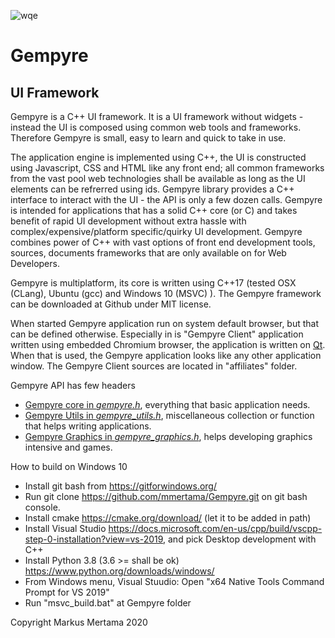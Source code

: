 ![wqe](https://avatars1.githubusercontent.com/u/7837709?s=400&amp;v=4)

Gempyre
=====
UI Framework
-------------

Gempyre is a C++ UI framework. It is a UI framework without widgets - instead  the UI is composed using common web tools and frameworks.  Therefore Gempyre is small, easy to learn and quick to take in use.

The application engine is implemented using C++, the UI is constructed using  Javascript, CSS and HTML like any front end; all common frameworks from the vast pool web technologies shall be available as long as the UI elements can be refrerred using ids. Gempyre library provides a  C++ interface to interact with the UI - the API is only a few dozen calls. Gempyre is intended for applications that has a solid C++ core (or C) and takes benefit of rapid UI development without extra hassle with complex/expensive/platform specific/quirky UI development. Gempyre combines power of C++ with vast options of front end development tools, sources, documents frameworks that are only available on for Web Developers.

Gempyre is multiplatform, its core is written using C++17  (tested OSX (CLang), Ubuntu (gcc) and Windows 10 (MSVC) ).   The Gempyre framework can be downloaded at Github under MIT license.

When started Gempyre application run on system default browser, but that can be defined otherwise. Especially in is "Gempyre Client" application written using embedded Chromium browser, the application is written on [Qt](https://www.qt.io/). When that is used, the Gempyre application looks like any other application window. The Gempyre Client sources are located in "affiliates" folder.

Gempyre API has few headers

* [Gempyre core in _gempyre.h_](gempyre.md), everything that basic application needs.
* [Gempyre Utils in _gempyre_utils.h_](gempyre_utils.md), miscellaneous collection or function that helps writing applications.
* [Gempyre Graphics in _gempyre_graphics.h_](gempyre_graphics.md),  helps developing graphics intensive and games.

How to build on Windows 10
* Install git bash from https://gitforwindows.org/
* Run git clone https://github.com/mmertama/Gempyre.git on git bash console.
* Install cmake https://cmake.org/download/ (let it to be added in path)
* Install Visual Studio https://docs.microsoft.com/en-us/cpp/build/vscpp-step-0-installation?view=vs-2019, and pick Desktop development with C++
* Install Python 3.8 (3.6 >= shall be ok) https://www.python.org/downloads/windows/
* From Windows menu, Visual Stuudio: Open "x64 Native Tools Command Prompt for VS 2019"
* Run "msvc_build.bat" at Gempyre folder
 

Copyright
Markus Mertama 2020

